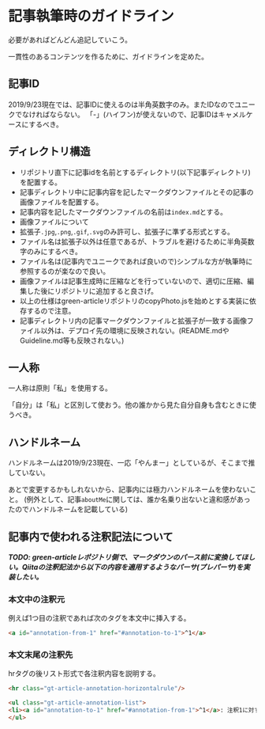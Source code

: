 # 記事執筆時のガイドライン

必要があればどんどん追記していこう。

一貫性のあるコンテンツを作るために、ガイドラインを定めた。

## 記事ID

2019/9/23現在では、記事IDに使えるのは半角英数字のみ。またIDなのでユニークでなければならない。
「-」(ハイフン)が使えないので、記事IDはキャメルケースにするべき。

## ディレクトリ構造

- リポジトリ直下に記事idを名前とするディレクトリ(以下記事ディレクトリ)を配置する。
- 記事ディレクトリ中に記事内容を記したマークダウンファイルとその記事の画像ファイルを配置する。
- 記事内容を記したマークダウンファイルの名前は`index.md`とする。
- 画像ファイルについて
 - 拡張子`.jpg`,`.png`,`.gif`,`.svg`のみ許可し、拡張子に準ずる形式とする。
 - ファイル名は拡張子以外は任意であるが、トラブルを避けるために半角英数字のみにするべき。
 - ファイル名は(記事内でユニークであれば良いので)シンプルな方が執筆時に参照するのが楽なので良い。
 - 画像ファイルは記事生成時に圧縮などを行っていないので、適切に圧縮、編集した後にリポジトリに追加すると良さげ。
 - 以上の仕様はgreen-articleリポジトリのcopyPhoto.jsを始めとする実装に依存するので注意。
- 記事ディレクトリ内の記事マークダウンファイルと拡張子が一致する画像ファイル以外は、デプロイ先の環境に反映されない。(README.mdやGuideline.md等も反映されない。)

## 一人称

一人称は原則「私」を使用する。

「自分」は「私」と区別して使おう。他の誰かから見た自分自身も含むときに使うべき。

## ハンドルネーム

ハンドルネームは2019/9/23現在、一応「やんまー」としているが、そこまで推していない。

あとで変更するかもしれないから、記事内には極力ハンドルネームを使わないこと。
(例外として、記事`aboutMe`に関しては、誰か名乗り出ないと違和感があったのでハンドルネームを記載している)

## 記事内で使われる注釈記法について

***TODO: green-articleレポジトリ側で、マークダウンのパース前に変換してほしい。Qiitaの注釈記法から以下の内容を適用するようなパーサ(プレパーサ)を実装したい。***

### 本文中の注釈元

例えば1つ目の注釈であれば次のタグを本文中に挿入する。

```html
<a id="annotation-from-1" href="#annotation-to-1">^1</a>
```

### 本文末尾の注釈先

hrタグの後リスト形式で各注釈内容を説明する。

```html
<hr class="gt-article-annotation-horizontalrule"/>

<ul class="gt-article-annotation-list">
<li><a id="annotation-to-1" href="#annotation-from-1">^1</a>: 注釈1に対する説明</li>
</ul>
```
